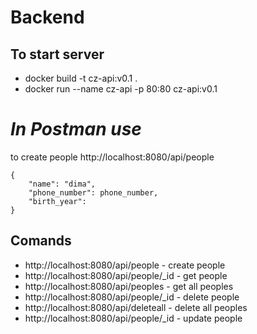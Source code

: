 # Backend

## To start server
- docker build -t cz-api:v0.1 .
- docker run --name cz-api -p 80:80 cz-api:v0.1

# _In Postman use_
to create people http://localhost:8080/api/people
```
{
    "name": "dima",
    "phone_number": phone_number,
    "birth_year": 
}
```
## Comands
- http://localhost:8080/api/people - create people
- http://localhost:8080/api/people/_id - get people
- http://localhost:8080/api/peoples - get all peoples
- http://localhost:8080/api/people/_id - delete people
- http://localhost:8080/api/deleteall - delete all peoples
- http://localhost:8080/api/people/_id - update people


